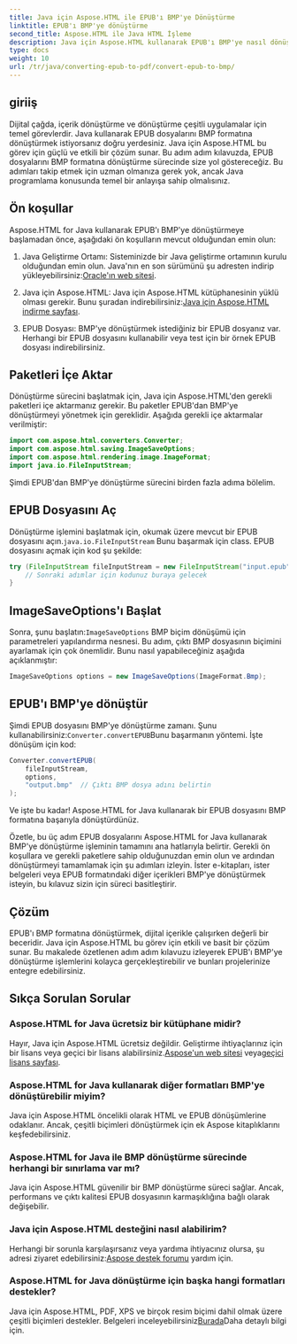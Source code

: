 ```yaml
---
title: Java için Aspose.HTML ile EPUB'ı BMP'ye Dönüştürme
linktitle: EPUB'ı BMP'ye dönüştürme
second_title: Aspose.HTML ile Java HTML İşleme
description: Java için Aspose.HTML kullanarak EPUB'ı BMP'ye nasıl dönüştüreceğinizi öğrenin. Etkili içerik dönüşümü için adım adım kılavuz.
type: docs
weight: 10
url: /tr/java/converting-epub-to-pdf/convert-epub-to-bmp/
---
```


## giriiş

Dijital çağda, içerik dönüştürme ve dönüştürme çeşitli uygulamalar için temel görevlerdir. Java kullanarak EPUB dosyalarını BMP formatına dönüştürmek istiyorsanız doğru yerdesiniz. Java için Aspose.HTML bu görev için güçlü ve etkili bir çözüm sunar. Bu adım adım kılavuzda, EPUB dosyalarını BMP formatına dönüştürme sürecinde size yol göstereceğiz. Bu adımları takip etmek için uzman olmanıza gerek yok, ancak Java programlama konusunda temel bir anlayışa sahip olmalısınız.

## Ön koşullar

Aspose.HTML for Java kullanarak EPUB'ı BMP'ye dönüştürmeye başlamadan önce, aşağıdaki ön koşulların mevcut olduğundan emin olun:

1.  Java Geliştirme Ortamı: Sisteminizde bir Java geliştirme ortamının kurulu olduğundan emin olun. Java'nın en son sürümünü şu adresten indirip yükleyebilirsiniz:[Oracle'ın web sitesi](https://www.oracle.com/java/technologies/javase-downloads.html).

2.  Java için Aspose.HTML: Java için Aspose.HTML kütüphanesinin yüklü olması gerekir. Bunu şuradan indirebilirsiniz:[Java için Aspose.HTML indirme sayfası](https://releases.aspose.com/html/java/).

3. EPUB Dosyası: BMP'ye dönüştürmek istediğiniz bir EPUB dosyanız var. Herhangi bir EPUB dosyasını kullanabilir veya test için bir örnek EPUB dosyası indirebilirsiniz.

## Paketleri İçe Aktar

Dönüştürme sürecini başlatmak için, Java için Aspose.HTML'den gerekli paketleri içe aktarmanız gerekir. Bu paketler EPUB'dan BMP'ye dönüştürmeyi yönetmek için gereklidir. Aşağıda gerekli içe aktarmalar verilmiştir:

```java
import com.aspose.html.converters.Converter;
import com.aspose.html.saving.ImageSaveOptions;
import com.aspose.html.rendering.image.ImageFormat;
import java.io.FileInputStream;
```

Şimdi EPUB'dan BMP'ye dönüştürme sürecini birden fazla adıma bölelim.

## EPUB Dosyasını Aç

 Dönüştürme işlemini başlatmak için, okumak üzere mevcut bir EPUB dosyasını açın.`java.io.FileInputStream` Bunu başarmak için class. EPUB dosyasını açmak için kod şu şekilde:

```java
try (FileInputStream fileInputStream = new FileInputStream("input.epub")) {
    // Sonraki adımlar için kodunuz buraya gelecek
}
```

## ImageSaveOptions'ı Başlat

 Sonra, şunu başlatın:`ImageSaveOptions` BMP biçim dönüşümü için parametreleri yapılandırma nesnesi. Bu adım, çıktı BMP dosyasının biçimini ayarlamak için çok önemlidir. Bunu nasıl yapabileceğiniz aşağıda açıklanmıştır:

```java
ImageSaveOptions options = new ImageSaveOptions(ImageFormat.Bmp);
```

## EPUB'ı BMP'ye dönüştür

 Şimdi EPUB dosyasını BMP'ye dönüştürme zamanı. Şunu kullanabilirsiniz:`Converter.convertEPUB`Bunu başarmanın yöntemi. İşte dönüşüm için kod:

```java
Converter.convertEPUB(
    fileInputStream,
    options,
    "output.bmp"  // Çıktı BMP dosya adını belirtin
);
```

Ve işte bu kadar! Aspose.HTML for Java kullanarak bir EPUB dosyasını BMP formatına başarıyla dönüştürdünüz.

Özetle, bu üç adım EPUB dosyalarını Aspose.HTML for Java kullanarak BMP'ye dönüştürme işleminin tamamını ana hatlarıyla belirtir. Gerekli ön koşullara ve gerekli paketlere sahip olduğunuzdan emin olun ve ardından dönüştürmeyi tamamlamak için şu adımları izleyin. İster e-kitapları, ister belgeleri veya EPUB formatındaki diğer içerikleri BMP'ye dönüştürmek isteyin, bu kılavuz sizin için süreci basitleştirir.

## Çözüm

EPUB'ı BMP formatına dönüştürmek, dijital içerikle çalışırken değerli bir beceridir. Java için Aspose.HTML bu görev için etkili ve basit bir çözüm sunar. Bu makalede özetlenen adım adım kılavuzu izleyerek EPUB'ı BMP'ye dönüştürme işlemlerini kolayca gerçekleştirebilir ve bunları projelerinize entegre edebilirsiniz.

## Sıkça Sorulan Sorular

### Aspose.HTML for Java ücretsiz bir kütüphane midir?
Hayır, Java için Aspose.HTML ücretsiz değildir. Geliştirme ihtiyaçlarınız için bir lisans veya geçici bir lisans alabilirsiniz.[Aspose'un web sitesi](https://purchase.aspose.com/buy) veya[geçici lisans sayfası](https://purchase.aspose.com/temporary-license/).

### Aspose.HTML for Java kullanarak diğer formatları BMP'ye dönüştürebilir miyim?
Java için Aspose.HTML öncelikli olarak HTML ve EPUB dönüşümlerine odaklanır. Ancak, çeşitli biçimleri dönüştürmek için ek Aspose kitaplıklarını keşfedebilirsiniz.

### Aspose.HTML for Java ile BMP dönüştürme sürecinde herhangi bir sınırlama var mı?
Java için Aspose.HTML güvenilir bir BMP dönüştürme süreci sağlar. Ancak, performans ve çıktı kalitesi EPUB dosyasının karmaşıklığına bağlı olarak değişebilir.

### Java için Aspose.HTML desteğini nasıl alabilirim?
 Herhangi bir sorunla karşılaşırsanız veya yardıma ihtiyacınız olursa, şu adresi ziyaret edebilirsiniz:[Aspose destek forumu](https://forum.aspose.com/) yardım için.

### Aspose.HTML for Java dönüştürme için başka hangi formatları destekler?
 Java için Aspose.HTML, PDF, XPS ve birçok resim biçimi dahil olmak üzere çeşitli biçimleri destekler. Belgeleri inceleyebilirsiniz[Burada](https://reference.aspose.com/html/java/)Daha detaylı bilgi için.
